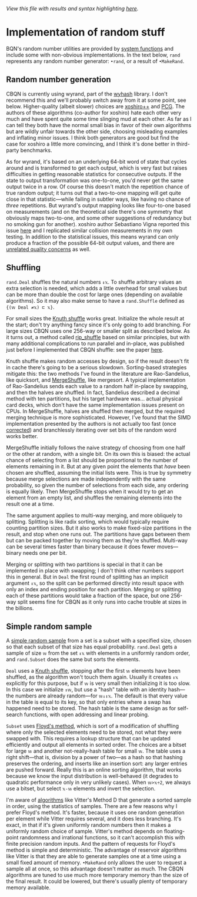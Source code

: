 *View this file with results and syntax highlighting [here](https://saltytine.github.io/BQN/implementation/primitive/random.html).*

# Implementation of random stuff

BQN's random number utilities are provided by [system functions](../../spec/system.md#random-generation) and include some with non-obvious implementations. In the text below, `rand` represents any random number generator: `•rand`, or a result of `•MakeRand`.

## Random number generation

CBQN is currently using wyrand, part of the [wyhash](https://github.com/wangyi-fudan/wyhash) library. I don't recommend this and we'll probably switch away from it at some point, see below. Higher-quality (albeit slower) choices are [xoshiro++](https://prng.di.unimi.it/) and [PCG](https://www.pcg-random.org/). The authors of these algorithms (co-author for xoshiro) hate each other very much and have spent quite some time slinging mud at each other. As far as I can tell they both have the normal small bias in favor of their own algorithms but are wildly unfair towards the other side, choosing misleading examples and inflating minor issues. I think both generators are good but find the case for xoshiro a little more convincing, and I think it's done better in third-party benchmarks.

As for wyrand, it's based on an underlying 64-bit word of state that cycles around and is transformed to get each output, which is very fast but raises difficulties in getting reasonable statistics for consecutive outputs. If the state to output transformation was one-to-one, you'd never get the same output twice in a row. Of course this doesn't match the repetition chance of true random output; it turns out that a two-to-one mapping will get quite close in that statistic—while failing in subtler ways, like having no chance of _three_ repetitions. But wyrand's output mapping looks like four-to-one based on measurements (and on the theoretical side there's one symmetry that obviously maps two-to-one, and some other suggestions of redundancy but no smoking gun for another). xoshiro author Sebastiano Vigna reported this issue [here](https://github.com/wangyi-fudan/wyhash/issues/130) and I replicated similar collision measurements in my own testing. In addition to the statistical issues, this means wyrand can only produce a fraction of the possible 64-bit output values, and there are [unrelated quality concerns](https://github.com/wangyi-fudan/wyhash/issues/135) as well.

## Shuffling

`rand.Deal` shuffles the natural numbers `↕𝕩`. To shuffle arbitrary values an extra selection is needed, which adds a little overhead for small values but can be more than double the cost for large ones (depending on available algorithms). So it may also make sense to have a `rand.Shuffle` defined as `{(𝕨 Deal ≠𝕩) ⊏ 𝕩}`.

For small sizes the [Knuth shuffle](https://en.wikipedia.org/wiki/Fisher%E2%80%93Yates_shuffle) works great. Initialize the whole result at the start; don't try anything fancy since it's only going to add branching. For large sizes CBQN uses one 256-way or smaller split as described below.
As it turns out, a method called [rip\_shuffle](https://crates.io/crates/rip_shuffle) based on similar principles, but with many additional complications to run parallel and in-place, was published just before I implemented that CBQN shuffle: see the paper [here](https://arxiv.org/abs/2302.03317).

Knuth shuffle makes random accesses by design, so if the result doesn't fit in cache there's going to be a serious slowdown. Sorting-based strategies mitigate this: the two methods I've found in the literature are Rao-Sandelius, like quicksort, and [MergeShuffle](https://arxiv.org/abs/1508.03167), like mergesort. A typical implementation of Rao-Sandelius sends each value to a random half in-place by swapping, and then the halves are shuffled. In fact, Sandelius described a decimal method with ten partitions, but his target hardware was… actual physical card decks, which don't have the same implementation issues present on CPUs. In MergeShuffle, halves are shuffled then merged, but the required merging technique is more sophisticated. However, I've found that the SIMD implementation presented by the authors is not actually too fast (once [corrected](https://github.com/axel-bacher/mergeshuffle/issues/1)) and branchlessly iterating over set bits of the random word works better.

MergeShuffle initially follows the naive strategy of choosing from one half or the other at random, with a single bit. On its own this is biased: the actual chance of selecting from a list should be proportional to the number of elements remaining in it. But at any given point the elements that _have_ been chosen are shuffled, assuming the initial lists were. This is true by symmetry because merge selections are made independently with the same probability, so given the number of selections from each side, any ordering is equally likely. Then MergeShuffle stops when it would try to get an element from an empty list, and shuffles the remaining elements into the result one at a time.

The same argument applies to multi-way merging, and more obliquely to splitting. Splitting is like radix sorting, which would typically require counting partition sizes. But it also works to make fixed-size partitions in the result, and stop when one runs out. The partitions have gaps between them but can be packed together by moving them as they're shuffled. Multi-way can be several times faster than binary because it does fewer moves—binary needs one per bit.

Merging or splitting with two partitions is special in that it can be implemented in place with swapping; I don't think other numbers support this in general. But in `Deal` the first round of splitting has an implicit argument `↕𝕩`, so the split can be performed directly into result space with only an index and ending position for each partition. Merging or splitting each of these partitions would take a fraction of the space, but one 256-way split seems fine for CBQN as it only runs into cache trouble at sizes in the billions.

## Simple random sample

A [simple random sample](https://en.wikipedia.org/wiki/Simple_random_sample) from a set is a subset with a specified size, chosen so that each subset of that size has equal probability. `rand.Deal` gets a sample of size `𝕨` from the set `↕𝕩` with elements in a uniformly random order, and `rand.Subset` does the same but sorts the elements.

`Deal` uses a [Knuth shuffle](https://en.wikipedia.org/wiki/Fisher%E2%80%93Yates_shuffle), stopping after the first `𝕨` elements have been shuffled, as the algorithm won't touch them again. Usually it creates `↕𝕩` explicitly for this purpose, but if `𝕨` is very small then initializing it is too slow. In this case we initialize `↕𝕨`, but use a "hash" table with an identity hash—the numbers are already random—for `𝕨↓↕𝕩`. The default is that every value in the table is equal to its key, so that only entries where a swap has happened need to be stored. The hash table is the same design as for self-search functions, with open addressing and linear probing.

`Subset` uses [Floyd's method](https://math.stackexchange.com/questions/178690/whats-the-proof-of-correctness-for-robert-floyds-algorithm-for-selecting-a-sin), which is sort of a modification of shuffling where only the selected elements need to be stored, not what they were swapped with. This requires a lookup structure that can be updated efficiently and output all elements in sorted order. The choices are a bitset for large `𝕨` and another not-really-hash table for small `𝕨`. The table uses a right shift—that is, division by a power of two—as a hash so that hashing preserves the ordering, and inserts like an insertion sort: any larger entries are pushed forward. Really this is an online sorting algorithm, that works because we know the input distribution is well-behaved (it degrades to quadratic performance only in very unlikely cases). When `𝕨>𝕩÷2`, we always use a bitset, but select `𝕩-𝕨` elements and invert the selection.

I'm aware of [algorithms](https://richardstartin.github.io/posts/reservoir-sampling) like Vitter's Method D that generate a sorted sample in order, using the statistics of samples. There are a few reasons why I prefer Floyd's method. It's faster, because it uses one random generation per element while Vitter requires several, and it does less branching. It's exact, in that if it's given uniformly random numbers then it makes a uniformly random choice of sample. Vitter's method depends on floating-point randomness and irrational functions, so it can't accomplish this with finite precision random inputs. And the pattern of requests for Floyd's method is simple and deterministic. The advantage of reservoir algorithms like Vitter is that they are able to generate samples one at a time using a small fixed amount of memory. `•MakeRand` only allows the user to request a sample all at once, so this advantage doesn't matter as much. The CBQN algorithms are tuned to use much more temporary memory than the size of the final result. It could be lowered, but there's usually plenty of temporary memory available.
